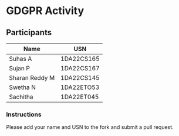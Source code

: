 # GDGPR Activity

## Participants

| Name   | USN        |
|--------|------------|
| Suhas A| 1DA22CS165 |
| Sujan P| 1DA22CS167 |
| Sharan Reddy M| 1DA22CS145|
| Swetha N| 1DA22ETO53|
| Sachitha| 1DA22ET045|

### Instructions
Please add your name and USN to the fork and submit a pull request.

